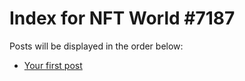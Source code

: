 # Index for NFT World #7187
Posts will be displayed in the order below:

- [Your first post](./001-first.md)

